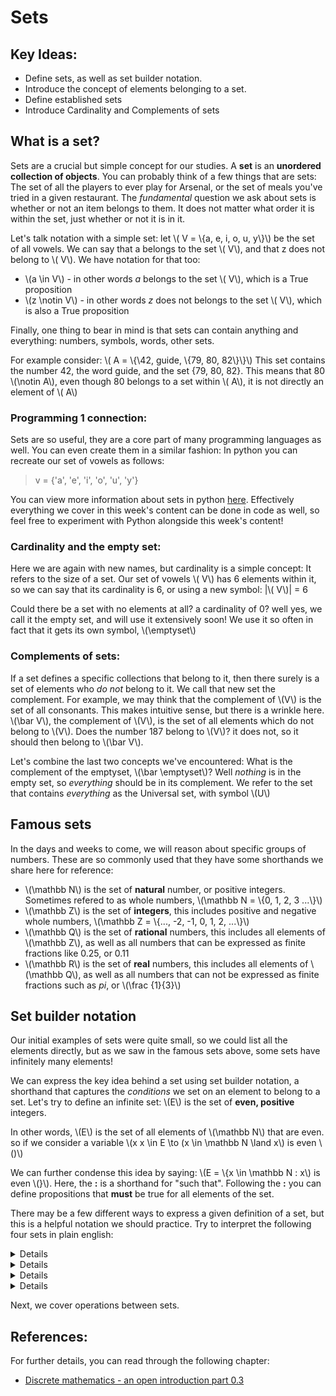# Sets

## Key Ideas:
- Define sets, as well as set builder notation.
- Introduce the concept of elements belonging to a set.
- Define established sets
- Introduce Cardinality and Complements of sets

## What is a set?

Sets are a crucial but simple concept for our studies. A **set** is an **unordered collection of objects**. You can probably think of a few things that are sets: The set of all the players to ever play for Arsenal, or the set of meals you've tried in a given restaurant. The *fundamental* question we ask about sets is whether or not an item belongs to them. It does not matter what order it is within the set, just whether or not it is in it. 

Let's talk notation with a simple set: let \\( V = \\{a, e, i, o, u, y\\}\\) be the set of all vowels. We can say that a belongs to the set \\( V\\), and that z does not belong to \\( V\\). We have notation for that too:
- \\(a \in  V\\) - in other words *a* belongs to the set \\( V\\), which is a True proposition
- \\(z \notin  V\\) - in other words *z* does not belongs to the set \\( V\\), which is also a True proposition

Finally, one thing to bear in mind is that sets can contain anything and everything: numbers, symbols, words, other sets.

For example consider: \\( A = \\{\\42, guide, \\{79, 80, 82\\}\\}\\) This set contains the number 42, the word guide, and the set {79, 80, 82}. This means that 80 \\(\notin  A\\), even though 80 belongs to a set within \\( A\\), it is not directly an element of \\( A\\)
### Programming 1 connection:
Sets are so useful, they are a core part of many programming languages as well. You can even create them in a similar fashion: In python you can recreate our set of vowels as follows:

> v = {'a', 'e', 'i', 'o', 'u', 'y'} 

You can view more information about sets in python [here](https://realpython.com/python-sets/). Effectively everything we cover in this week's content can be done in code as well, so feel free to experiment with Python alongside this week's content!

### Cardinality and the empty set:
Here we are again with new names, but cardinality is a simple concept: It refers to the size of a set. Our set of vowels \\( V\\) has 6 elements within it, so we can say that its cardinality is 6, or using a new symbol: |\\( V\\)| = 6

Could there be a set with no elements at all? a cardinality of 0? well yes, we call it the empty set, and will use it extensively soon! We use it so often in fact that it gets its own symbol, \\(\emptyset\\)

### Complements of sets:
If a set defines a specific collections that belong to it, then there surely is a set of elements who *do not* belong to it. We call that new set the complement. For example, we may think that the complement of \\(V\\) is the set of all consonants. This makes intuitive sense, but there is a wrinkle here. \\(\bar V\\), the complement of \\(V\\), is the set of all elements which do not belong to \\(V\\). Does the number 187 belong to \\(V\\)? it does not, so it should then belong to \\(\bar V\\). 

Let's combine the last two concepts we've encountered: What is the complement of the emptyset, \\(\bar \emptyset\\)? Well *nothing* is in the empty set, so *everything* should be in its complement. We refer to the set that contains *everything* as the Universal set, with symbol \\(U\\)
## Famous sets

In the days and weeks to come, we will reason about specific groups of numbers. These are so commonly used that they have some shorthands we share here for reference:
- \\(\mathbb N\\) is the set of **natural** number, or positive integers. Sometimes refered to as whole numbers, \\(\mathbb N = \\{0, 1, 2, 3 ...\\}\\)
- \\(\mathbb Z\\) is the set of **integers**, this includes positive and negative whole numbers, \\(\mathbb Z = \\{..., -2, -1, 0, 1, 2, ...\\}\\)
- \\(\mathbb Q\\) is the set of **rational** numbers, this includes all elements of \\(\mathbb Z\\), as well as all numbers that can be expressed as finite fractions like 0.25, or 0.11
- \\(\mathbb R\\) is the set of **real** numbers, this includes all elements of \\(\mathbb Q\\), as well as all numbers that can not be expressed as finite fractions such as *pi*, or \\(\frac {1}{3}\\)

## Set builder notation
Our initial examples of sets were quite small, so we could list all the elements directly, but as we saw in the famous sets above, some sets have infinitely many elements! 

We can express the key idea behind a set using set builder notation, a shorthand that captures the *conditions* we set on an element to belong to a set. Let's try to define an infinite set: \\(E\\) is the set of **even, positive** integers. 

In other words, \\(E\\) is the set of all elements of \\(\mathbb N\\) that are even. so if we consider a variable \\(x x \in E \to (x \in \mathbb N \land x\\) is even \\()\\)

We can further condense this idea by saying: \\(E = \\{x \in \mathbb N : x\\) is even \\(}\\). Here, the **:** is a shorthand for "such that". Following the **:** you can define propositions that **must** be true for all elements of the set. 

There may be a few different ways to express a given definition of a set, but this is a helpful notation we should practice. Try to interpret the following four sets in plain english:

<details> \\(\\{x \in \mathbb R: x + 3 \in \mathbb N\\}\\)
	This is the set of all numbers x such that x + 3 is in \\(\mathbb N\\), in other words a postive integer. In other words, this is the set {-3, -2, -1, 0, 1, ...} as -3 + 3 = 0 which belongs to \\(\mathbb N\\)
</details> 
<details>\\(\\{x \in \mathbb N : x + 3 \in \mathbb N\\}\\)
	This is the set of all positive integers x such that x+3 is a positive integer. We end up with the set of positive integers \\(\mathbb N\\)
</details> 
<details>\\(\\{x \in \mathbb R: x \in \mathbb N \lor -x \in \mathbb N\\}\\)
	This is the set of all numbers x such that x is a positive integer, or -x is a positive integer. If -x is a positive integer, then x is a negative integer. This ends up being a convoluted way to represent \\(\mathbb Z\\), the set of all integers.
</details>
<details> \\(\\{x \in \mathbb R: x \in \mathbb N \land -x \in \mathbb N\\}\\)
	This is the set of all numbers x such that x is a positive integer, **and** -x is a positive integer. This is an odd combination, but there is one number which satisfies it: 0. This makes our answer the set {0}
</details>


Next, we cover operations between sets.

## References:
For further details, you can read through the following chapter:
- [Discrete mathematics - an open introduction part 0.3](http://discrete.openmathbooks.org/dmoi3/sec_intro-sets.html)
